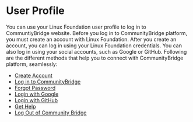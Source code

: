 # User Profile

You can use your Linux Foundation user profile to log in to CommuntiyBridge website. Before you log in to CommunityBridge platform, you must create an account with Linux Foundation. After you create an account, you can log in using your Linux Foundation credentials. You can also log in using your social accounts, such as Google or GitHub. Following are the different methods that help you to connect with CommunityBridge platform, seamlessly:

* ​[Create Account](create-an-account.md)​
* ​[Log in to CommunityBridge](log-in-to-communitybridge/)​
* ​[Forgot Password](forgot-password.md)​
* ​[Login with Google](log-in-to-communitybridge/log-in-with-google.md)​
* ​[Login with GitHub](log-in-to-communitybridge/log-in-with-github.md)​
* ​[Get Help](have-a-question.md)​
* ​[Log Out of Community Bridge](log-out-of-community-bridge.md)​

